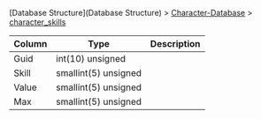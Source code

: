 [Database Structure](Database Structure) > [Character-Database](Character-Database) > [character_skills](character_skills)

Column | Type | Description
--- | --- | ---
Guid | int(10) unsigned | 
Skill | smallint(5) unsigned | 
Value | smallint(5) unsigned | 
Max | smallint(5) unsigned | 
